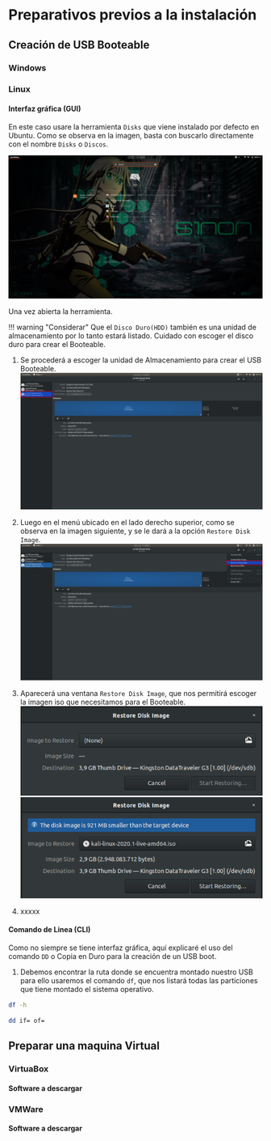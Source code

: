 # Preparativos previos a la instalación
## Creación de USB Booteable
### Windows

### Linux

#### Interfaz gráfica (GUI)
En este caso usare la herramienta `Disks` que viene instalado por defecto en Ubuntu.
Como se observa en la imagen, basta con buscarlo directamente con el nombre `Disks` o `Discos`.

![](disks.png "disks")

Una vez abierta la herramienta.

!!! warning "Considerar"
    Que el `Disco Duro(HDD)` también es una unidad de almacenamiento por lo tanto estará listado. Cuidado con escoger el disco duro para crear el Booteable.

1. Se procederá a escoger la unidad de Almacenamiento para crear el USB Booteable.
![](selectDevice.png "device")


2. Luego en el menú ubicado en el lado derecho superior, como se observa en la imagen siguiente, y se le dará a la opción `Restore Disk Image`.
![](restoreDisk.png "restore image")

3. Aparecerá una ventana `Restore Disk Image`, que nos permitirá escoger la imagen iso que necesitamos para el Booteable.
![](restoreImageWindow.png "restore image window")
![](selectIso.png "select Image")

4. xxxxx

#### Comando de Linea (CLI)
Como no siempre se tiene interfaz gráfica, aquí explicaré el uso del comando `DD` o Copia en Duro para la creación de un USB boot.


1. Debemos encontrar la ruta donde se encuentra montado nuestro USB para ello usaremos el comando `df`, que nos listará todas las particiones que tiene montado el sistema operativo.
``` bash
df -h
```

``` bash
dd if= of= 
```

## Preparar una maquina Virtual
### VirtuaBox
#### Software a descargar

### VMWare
#### Software a descargar